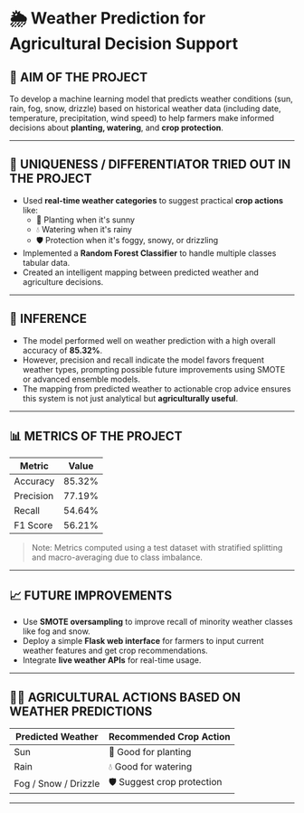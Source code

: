 # 🌦️ Weather Prediction for Agricultural Decision Support

## 🎯 AIM OF THE PROJECT

To develop a machine learning model that predicts weather conditions (sun, rain, fog, snow, drizzle) based on historical weather data (including date, temperature, precipitation, wind speed) to help farmers make informed decisions about **planting, watering**, and **crop protection**.

---

## 🧠 UNIQUENESS / DIFFERENTIATOR TRIED OUT IN THE PROJECT

- Used **real-time weather categories** to suggest practical **crop actions** like:
  - 🌱 Planting when it's sunny
  - 💧 Watering when it's rainy
  - 🛡️ Protection when it's foggy, snowy, or drizzling
- Implemented a **Random Forest Classifier** to handle multiple classes tabular data.
- Created an intelligent mapping between predicted weather and agriculture decisions.

---

## 📌 INFERENCE

- The model performed well on weather prediction with a high overall accuracy of **85.32%**.
- However, precision and recall indicate the model favors frequent weather types, prompting possible future improvements using SMOTE or advanced ensemble models.
- The mapping from predicted weather to actionable crop advice ensures this system is not just analytical but **agriculturally useful**.

---

## 📊 METRICS OF THE PROJECT

| Metric      | Value    |
|-------------|----------|
| Accuracy    | 85.32%   |
| Precision   | 77.19%   |
| Recall      | 54.64%   |
| F1 Score    | 56.21%   |

> Note: Metrics computed using a test dataset with stratified splitting and macro-averaging due to class imbalance.

---

## 📈 FUTURE IMPROVEMENTS

- Use **SMOTE oversampling** to improve recall of minority weather classes like fog and snow.
- Deploy a simple **Flask web interface** for farmers to input current weather features and get crop recommendations.
- Integrate **live weather APIs** for real-time usage.

---

## 👨‍🌾 AGRICULTURAL ACTIONS BASED ON WEATHER PREDICTIONS

| Predicted Weather | Recommended Crop Action     |
|--------------------|-----------------------------|
| Sun                | 🌱 Good for planting         |
| Rain               | 💧 Good for watering         |
| Fog / Snow / Drizzle | 🛡️ Suggest crop protection |

---
